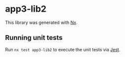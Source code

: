 # app3-lib2

This library was generated with [Nx](https://nx.dev).

## Running unit tests

Run `nx test app3-lib2` to execute the unit tests via [Jest](https://jestjs.io).
